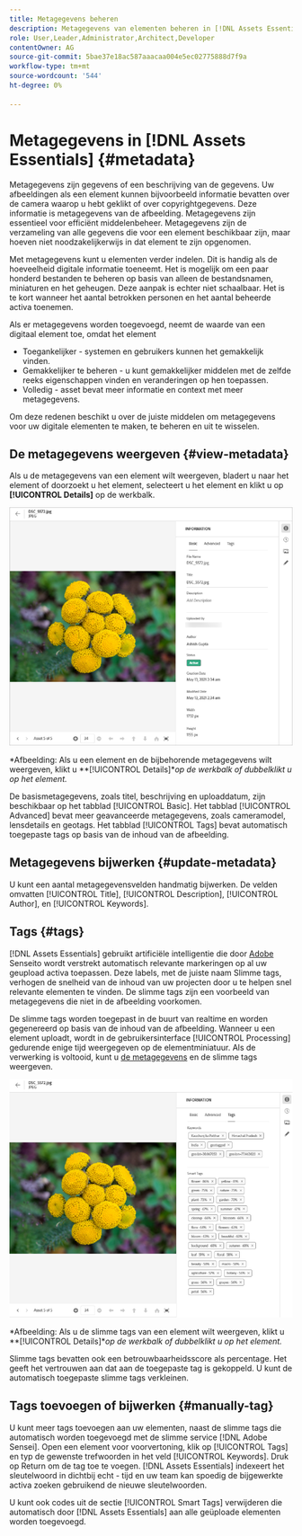 ```yaml
---
title: Metagegevens beheren
description: Metagegevens van elementen beheren in [!DNL Assets Essentials]
role: User,Leader,Administrator,Architect,Developer
contentOwner: AG
source-git-commit: 5bae37e18ac587aaacaa004e5ec02775888d7f9a
workflow-type: tm+mt
source-wordcount: '544'
ht-degree: 0%

---
```



# Metagegevens in [!DNL Assets Essentials] {#metadata}

Metagegevens zijn gegevens of een beschrijving van de gegevens. Uw afbeeldingen als een element kunnen bijvoorbeeld informatie bevatten over de camera waarop u hebt geklikt of over copyrightgegevens. Deze informatie is metagegevens van de afbeelding. Metagegevens zijn essentieel voor efficiënt middelenbeheer. Metagegevens zijn de verzameling van alle gegevens die voor een element beschikbaar zijn, maar hoeven niet noodzakelijkerwijs in dat element te zijn opgenomen.

Met metagegevens kunt u elementen verder indelen. Dit is handig als de hoeveelheid digitale informatie toeneemt. Het is mogelijk om een paar honderd bestanden te beheren op basis van alleen de bestandsnamen, miniaturen en het geheugen. Deze aanpak is echter niet schaalbaar. Het is te kort wanneer het aantal betrokken personen en het aantal beheerde activa toenemen.

Als er metagegevens worden toegevoegd, neemt de waarde van een digitaal element toe, omdat het element

* Toegankelijker - systemen en gebruikers kunnen het gemakkelijk vinden.
* Gemakkelijker te beheren - u kunt gemakkelijker middelen met de zelfde reeks eigenschappen vinden en veranderingen op hen toepassen.
* Volledig - asset bevat meer informatie en context met meer metagegevens.

Om deze redenen beschikt u over de juiste middelen om metagegevens voor uw digitale elementen te maken, te beheren en uit te wisselen.

## De metagegevens weergeven {#view-metadata}

Als u de metagegevens van een element wilt weergeven, bladert u naar het element of doorzoekt u het element, selecteert u het element en klikt u op **[!UICONTROL Details]** op de werkbalk.

![Metagegevens van een element weergeven](assets/metadata-view1.png)

*Afbeelding: Als u een element en de bijbehorende metagegevens wilt weergeven, klikt u **[!UICONTROL Details]**op de werkbalk of dubbelklikt u op het element.*

De basismetagegevens, zoals titel, beschrijving en uploaddatum, zijn beschikbaar op het tabblad [!UICONTROL Basic]. Het tabblad [!UICONTROL Advanced] bevat meer geavanceerde metagegevens, zoals cameramodel, lensdetails en geotags. Het tabblad [!UICONTROL Tags] bevat automatisch toegepaste tags op basis van de inhoud van de afbeelding.

## Metagegevens bijwerken {#update-metadata}

U kunt een aantal metagegevensvelden handmatig bijwerken. De velden omvatten [!UICONTROL Title], [!UICONTROL Description], [!UICONTROL Author], en [!UICONTROL Keywords].

## Tags {#tags}

[!DNL Assets Essentials] gebruikt artificiële intelligentie die door  [Adobe ](https://www.adobe.com/sensei.html) Senseito wordt verstrekt automatisch relevante markeringen op al uw geupload activa toepassen. Deze labels, met de juiste naam Slimme tags, verhogen de snelheid van de inhoud van uw projecten door u te helpen snel relevante elementen te vinden. De slimme tags zijn een voorbeeld van metagegevens die niet in de afbeelding voorkomen.

De slimme tags worden toegepast in de buurt van realtime en worden gegenereerd op basis van de inhoud van de afbeelding. Wanneer u een element uploadt, wordt in de gebruikersinterface [!UICONTROL Processing] gedurende enige tijd weergegeven op de elementminiatuur. Als de verwerking is voltooid, kunt u [de metagegevens](#view-metadata) en de slimme tags weergeven.

![Slimme tags van een element weergeven](assets/metadata-view-tags.png)

*Afbeelding: Als u de slimme tags van een element wilt weergeven, klikt u **[!UICONTROL Details]**op de werkbalk of dubbelklikt u op het element.*

Slimme tags bevatten ook een betrouwbaarheidsscore als percentage. Het geeft het vertrouwen aan dat aan de toegepaste tag is gekoppeld. U kunt de automatisch toegepaste slimme tags verkleinen.

## Tags toevoegen of bijwerken {#manually-tag}

U kunt meer tags toevoegen aan uw elementen, naast de slimme tags die automatisch worden toegevoegd met de slimme service [!DNL Adobe Sensei]. Open een element voor voorvertoning, klik op [!UICONTROL Tags] en typ de gewenste trefwoorden in het veld [!UICONTROL Keywords]. Druk op Return om de tag toe te voegen. [!DNL Assets Essentials] indexeert het sleutelwoord in dichtbij echt - tijd en uw team kan spoedig de bijgewerkte activa zoeken gebruikend de nieuwe sleutelwoorden.

U kunt ook codes uit de sectie [!UICONTROL Smart Tags] verwijderen die automatisch door [!DNL Assets Essentials] aan alle geüploade elementen worden toegevoegd.

<!-- TBD: Queries for PM and engg.

Can we edit the existing metadata in any form?

How to moderate smart tags?

Allow or deny list for smart tags?

What about Tags displayed just above Smart Tags in the UI?

Is there a detailed metadata tab. Where do the other details of an asset go?

How can one search based strictly on the metadata. Similar to AEM Assets GQL queries.
-->

<!-- TBD: Link to related articles if any.

>[!MORELIKETHIS]
>
>* [Search assets](search.md).
-->
